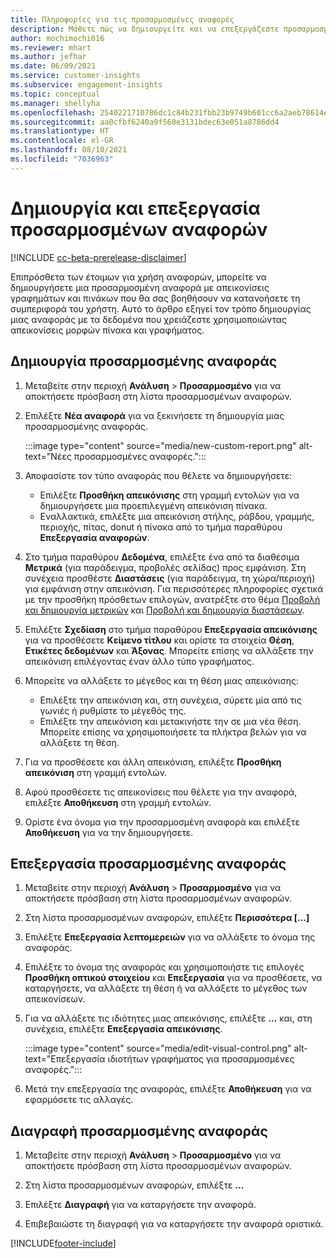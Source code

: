 ```yaml
---
title: Πληροφορίες για τις προσαρμοσμένες αναφορές
description: Μάθετε πώς να δημιουργείτε και να επεξεργάζεστε προσαρμοσμένες αναφορές.
author: mochimochi016
ms.reviewer: mhart
ms.author: jefhar
ms.date: 06/09/2021
ms.service: customer-insights
ms.subservice: engagement-insights
ms.topic: conceptual
ms.manager: shellyha
ms.openlocfilehash: 2540221710786dc1c84b231fbb23b9749b601cc6a2aeb78614e16002302a80a9
ms.sourcegitcommit: aa0cfbf6240a9f560e3131bdec63e051a8786dd4
ms.translationtype: HT
ms.contentlocale: el-GR
ms.lasthandoff: 08/10/2021
ms.locfileid: "7036963"
---
```

# <a name="create-and-edit-custom-reports"></a>Δημιουργία και επεξεργασία προσαρμοσμένων αναφορών

[!INCLUDE [cc-beta-prerelease-disclaimer](includes/cc-beta-prerelease-disclaimer.md)]

Επιπρόσθετα των έτοιμων για χρήση αναφορών, μπορείτε να δημιουργήσετε μια προσαρμοσμένη αναφορά με απεικονίσεις γραφημάτων και πινάκων που θα σας βοηθήσουν να κατανοήσετε τη συμπεριφορά του χρήστη. Αυτό το άρθρο εξηγεί τον τρόπο δημιουργίας μιας αναφοράς με τα δεδομένα που χρειάζεστε χρησιμοποιώντας απεικονίσεις μορφών πίνακα και γραφήματος. 

## <a name="create-a-custom-report"></a>Δημιουργία προσαρμοσμένης αναφοράς

1. Μεταβείτε στην περιοχή **Ανάλυση** > **Προσαρμοσμένο** για να αποκτήσετε πρόσβαση στη λίστα προσαρμοσμένων αναφορών.

1. Επιλέξτε **Νέα αναφορά** για να ξεκινήσετε τη δημιουργία μιας προσαρμοσμένης αναφοράς.

   :::image type="content" source="media/new-custom-report.png" alt-text="Νέες προσαρμοσμένες αναφορές.":::

1. Αποφασίστε τον τύπο αναφοράς που θέλετε να δημιουργήσετε:

    - Επιλέξτε **Προσθήκη απεικόνισης** στη γραμμή εντολών για να δημιουργήσετε μια προεπιλεγμένη απεικόνιση πίνακα.
    - Εναλλακτικά, επιλέξτε μια απεικόνιση στήλης, ράβδου, γραμμής, περιοχής, πίτας, donut ή πίνακα από το τμήμα παραθύρου **Επεξεργασία αναφορών**.

1. Στο τμήμα παραθύρου **Δεδομένα**, επιλέξτε ένα από τα διαθέσιμα **Μετρικά** (για παράδειγμα, προβολές σελίδας) προς εμφάνιση. Στη συνέχεια προσθέστε **Διαστάσεις** (για παράδειγμα, τη χώρα/περιοχή) για εμφάνιση στην απεικόνιση. Για περισσότερες πληροφορίες σχετικά με την προσθήκη πρόσθετων επιλογών, ανατρέξτε στο θέμα [Προβολή και δημιουργία μετρικών](metrics.md) και [Προβολή και δημιουργία διαστάσεων](dimensions.md).

1. Επιλέξτε **Σχεδίαση** στο τμήμα παραθύρου **Επεξεργασία απεικόνισης** για να προσθέσετε **Κείμενο τίτλου** και ορίστε τα στοιχεία **Θέση**, **Ετικέτες δεδομένων** και **Άξονας**.  Μπορείτε επίσης να αλλάξετε την απεικόνιση επιλέγοντας έναν άλλο τύπο γραφήματος.

1. Μπορείτε να αλλάξετε το μέγεθος και τη θέση μιας απεικόνισης:
   - Επιλέξτε την απεικόνιση και, στη συνέχεια, σύρετε μία από τις γωνιές ή ρυθμίστε το μέγεθός της.
   - Επιλέξτε την απεικόνιση και μετακινήστε την σε μια νέα θέση. Μπορείτε επίσης να χρησιμοποιήσετε τα πλήκτρα βελών για να αλλάξετε τη θέση.
1. Για να προσθέσετε και άλλη απεικόνιση, επιλέξτε **Προσθήκη απεικόνιση** στη γραμμή εντολών.
1. Αφού προσθέσετε τις απεικονίσεις που θέλετε για την αναφορά, επιλέξτε **Αποθήκευση** στη γραμμή εντολών.

1. Ορίστε ένα όνομα για την προσαρμοσμένη αναφορά και επιλέξτε **Αποθήκευση** για να την δημιουργήσετε.
 
## <a name="edit-a-custom-report"></a>Επεξεργασία προσαρμοσμένης αναφοράς

1. Μεταβείτε στην περιοχή **Ανάλυση** > **Προσαρμοσμένο** για να αποκτήσετε πρόσβαση στη λίστα προσαρμοσμένων αναφορών.

1. Στη λίστα προσαρμοσμένων αναφορών, επιλέξτε **Περισσότερα [...]** 

1. Επιλέξτε **Επεξεργασία λεπτομερειών** για να αλλάξετε το όνομα της αναφοράς.

1. Επιλέξτε το όνομα της αναφοράς και χρησιμοποιήστε τις επιλογές **Προσθήκη οπτικού στοιχείου** και **Επεξεργασία** για να προσθέσετε, να καταργήσετε, να αλλάξετε τη θέση ή να αλλάξετε το μέγεθος των απεικονίσεων.

1. Για να αλλάξετε τις ιδιότητες μιας απεικόνισης, επιλέξτε **...** και, στη συνέχεια, επιλέξτε **Επεξεργασία απεικόνισης**.

   :::image type="content" source="media/edit-visual-control.png" alt-text="Επεξεργασία ιδιοτήτων γραφήματος για προσαρμοσμένες αναφορές.":::

1. Μετά την επεξεργασία της αναφοράς, επιλέξτε **Αποθήκευση** για να εφαρμόσετε τις αλλαγές. 

## <a name="delete-a-custom-report"></a>Διαγραφή προσαρμοσμένης αναφοράς

1. Μεταβείτε στην περιοχή **Ανάλυση** > **Προσαρμοσμένο** για να αποκτήσετε πρόσβαση στη λίστα προσαρμοσμένων αναφορών.

1. Στη λίστα προσαρμοσμένων αναφορών, επιλέξτε **...**

1. Επιλέξτε **Διαγραφή** για να καταργήσετε την αναφορά.

1. Επιβεβαιώστε τη διαγραφή για να καταργήσετε την αναφορά οριστικά.

[!INCLUDE[footer-include](../includes/footer-banner.md)]
